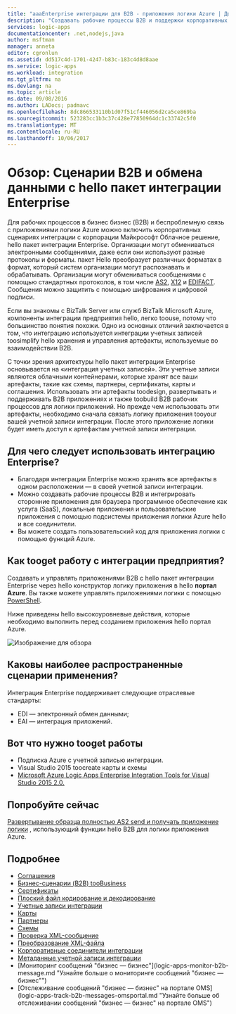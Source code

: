 ```yaml
---
title: "aaaEnterprise интеграции для B2B - приложения логики Azure | Документы Microsoft"
description: "Создавать рабочие процессы B2B и поддержки корпоративных сценариев интеграции для логики приложений с помощью hello пакет интеграции Enterprise"
services: logic-apps
documentationcenter: .net,nodejs,java
author: msftman
manager: anneta
editor: cgronlun
ms.assetid: dd517c4d-1701-4247-b83c-183c4d8d8aae
ms.service: logic-apps
ms.workload: integration
ms.tgt_pltfrm: na
ms.devlang: na
ms.topic: article
ms.date: 09/08/2016
ms.author: LADocs; padmavc
ms.openlocfilehash: 8dc866533110b1d07f51cf446056d2ca5ce869ba
ms.sourcegitcommit: 523283cc1b3c37c428e77850964dc1c33742c5f0
ms.translationtype: MT
ms.contentlocale: ru-RU
ms.lasthandoff: 10/06/2017
---
```

# <a name="overview-b2b-scenarios-and-communication-with-hello-enterprise-integration-pack"></a>Обзор: Сценарии B2B и обмена данными с hello пакет интеграции Enterprise

Для рабочих процессов в бизнес бизнес (B2B) и беспроблемную связь с приложениями логики Azure можно включить корпоративных сценариях интеграции с корпорации Майкрософт Облачное решение, hello пакет интеграции Enterprise. Организации могут обмениваться электронными сообщениями, даже если они используют разные протоколы и форматы. пакет Hello преобразует различных форматах в формат, который систем организации могут распознавать и обрабатывать. Организации могут обмениваться сообщениями с помощью стандартных протоколов, в том числе [AS2](../logic-apps/logic-apps-enterprise-integration-as2.md), [X12](logic-apps-enterprise-integration-x12.md) и [EDIFACT](../logic-apps/logic-apps-enterprise-integration-edifact.md). Сообщения можно защитить с помощью шифрования и цифровой подписи.

Если вы знакомы с BizTalk Server или служб BizTalk Microsoft Azure, компоненты интеграции предприятия hello, легко toouse, потому что большинство понятия похожи. Одно из основных отличий заключается в том, что интеграцию используется интеграции учетных записей toosimplify hello хранения и управления артефакты, используемые во взаимодействии B2B. 

С точки зрения архитектуры hello пакет интеграции Enterprise основывается на «интеграция учетных записей». Эти учетные записи являются облачными контейнерами, которые хранят все ваши артефакты, такие как схемы, партнеры, сертификаты, карты и соглашения. Использовать эти артефакты toodesign, развертывать и поддерживать B2B приложениях и также toobuild B2B рабочих процессов для логики приложений. Но прежде чем использовать эти артефакты, необходимо сначала связать логику приложения tooyour вашей учетной записи интеграции. После этого приложение логики будет иметь доступ к артефактам учетной записи интеграции.

## <a name="why-should-you-use-enterprise-integration"></a>Для чего следует использовать интеграцию Enterprise?

* Благодаря интеграции Enterprise можно хранить все артефакты в одном расположении — в своей учетной записи интеграции.
* Можно создавать рабочие процессы B2B и интегрировать сторонние приложения для браузера программное обеспечение как услуга (SaaS), локальные приложения и пользовательские приложения с помощью подсистемы приложения логики Azure hello и все соединители.
* Вы можете создать пользовательский код для приложения логики с помощью функций Azure.

## <a name="how-tooget-started-with-enterprise-integration"></a>Как tooget работу с интеграции предприятия?

Создавать и управлять приложениями B2B с hello пакет интеграции Enterprise через hello конструктор логику приложения в hello **портал Azure**. Вы также можете управлять приложениями логики с помощью [PowerShell](https://msdn.microsoft.com/library/azure/mt652195.aspx "Разделы о PowerShell, посвященные приложениям логики").

Ниже приведены hello высокоуровневые действия, которые необходимо выполнить перед созданием приложения hello портал Azure.

![Изображение для обзора](media/logic-apps-enterprise-integration-overview/overview-0.png)  

## <a name="what-are-some-common-scenarios"></a>Каковы наиболее распространенные сценарии применения?

Интеграция Enterprise поддерживает следующие отраслевые стандарты:

* EDI — электронный обмен данными;
* EAI — интеграция приложений.

## <a name="heres-what-you-need-tooget-started"></a>Вот что нужно tooget работы

* Подписка Azure с учетной записью интеграции.
* Visual Studio 2015 toocreate карты и схемы
* [Microsoft Azure Logic Apps Enterprise Integration Tools for Visual Studio 2015 2.0.](https://aka.ms/vsmapsandschemas)  

## <a name="try-it-now"></a>Попробуйте сейчас

[Развертывание образца полностью AS2 send и получать приложение логики](https://github.com/Azure/azure-quickstart-templates/tree/master/201-logic-app-as2-send-receive) , использующий функции hello B2B для логики приложения Azure.

## <a name="learn-more"></a>Подробнее
* [Соглашения](../logic-apps/logic-apps-enterprise-integration-agreements.md "Узнайте о соглашениях интеграции Enterprise")
* [Бизнес-сценарии (B2B) tooBusiness](../logic-apps/logic-apps-enterprise-integration-b2b.md "сведения как toocreate логики приложения с функциями B2B")  
* [Сертификаты](logic-apps-enterprise-integration-certificates.md "Узнайте о сертификатах интеграции Enterprise")
* [Плоский файл кодирование и декодирование](logic-apps-enterprise-integration-flatfile.md "сведения как tooencode и декодирование неструктурированного файла содержимого")  
* [Учетные записи интеграции](../logic-apps/logic-apps-enterprise-integration-accounts.md "Узнайте больше об учетных записях интеграции")
* [Карты](../logic-apps/logic-apps-enterprise-integration-maps.md "Узнайте о картах интеграции Enterprise")
* [Партнеры](logic-apps-enterprise-integration-partners.md "Узнайте о партнерах интеграции Enterprise")
* [Схемы](logic-apps-enterprise-integration-schemas.md "Узнайте о схемах интеграции Enterprise")
* [Проверка XML-сообщение](logic-apps-enterprise-integration-xml.md "узнать, как toovalidate XML сообщения с приложениями логики")
* [Преобразование XML-файла](logic-apps-enterprise-integration-transform.md "Узнайте о картах интеграции Enterprise")
* [Корпоративные соединители интеграции](../connectors/apis-list.md "Узнайте о соединителях пакета интеграции Enterprise.")
* [Метаданные учетной записи интеграции](../logic-apps/logic-apps-enterprise-integration-metadata.md "Узнайте о метаданных учетной записи интеграции")
* [Мониторинг сообщений "бизнес — бизнес"](logic-apps-monitor-b2b-message.md "Узнайте больше о мониторинге сообщений "бизнес — бизнес"")
* [Отслеживание сообщений "бизнес — бизнес" на портале OMS](logic-apps-track-b2b-messages-omsportal.md "Узнайте больше об отслеживании сообщений "бизнес — бизнес" на портале OMS")

